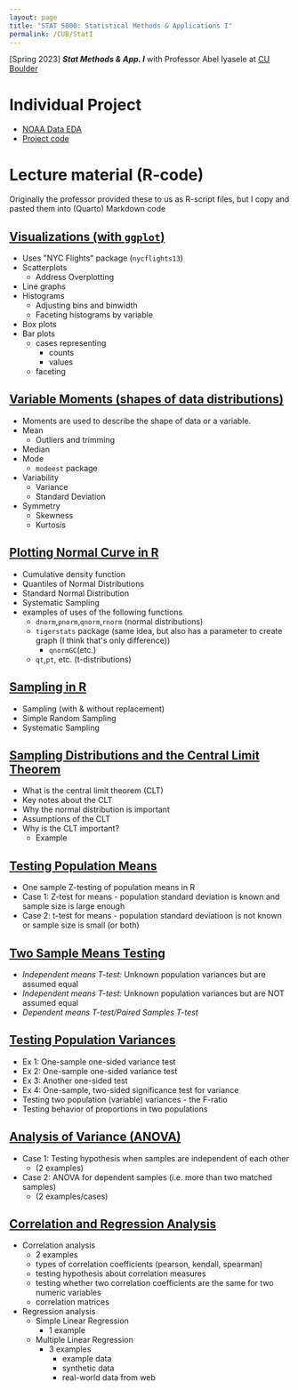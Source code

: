 ```yaml
---
layout: page
title: "STAT 5000: Statistical Methods & Applications I"
permalink: /CUB/StatI
---
```


[Spring 2023] ***Stat Methods & App. I*** with Professor Abel Iyasele at [CU Boulder](../../CUB.md)

# Individual Project

- [NOAA Data EDA](Project/NOAA-STAT-Project.html)
- [Project code](Project/STAT-Project.html)

# Lecture material (R-code)
Originally the professor provided these to us as R-script files, but I copy and pasted them into (Quarto) Markdown code

## [Visualizations (with `ggplot`)](Lecture-material/Visualization.html)
- Uses "NYC Flights" package (`nycflights13`)
- Scatterplots
    - Address Overplotting
- Line graphs
- Histograms
    - Adjusting bins and binwidth
    - Faceting histograms by variable
- Box plots
- Bar plots
    - cases representing 
        - counts
        - values
    - faceting

## [Variable Moments (shapes of data distributions)](Lecture-material/Moments.html)
- Moments are used to describe the shape of data or a variable.
- Mean
    - Outliers and trimming
- Median
- Mode
    - `modeest` package
- Variability
    - Variance
    - Standard Deviation
- Symmetry
    - Skewness
    - Kurtosis

## [Plotting Normal Curve in R](Lecture-material/NormalDist.html)
- Cumulative density function
- Quantiles of Normal Distributions
- Standard Normal Distribution
- Systematic Sampling
- examples of uses of the following functions
    - `dnorm`,`pnorm`,`qnorm`,`rnorm` (normal distributions)
    - `tigerstats` package (same idea, but also has a parameter to create graph (I think that's only difference))
        - `qnormGC`(etc.)
    - `qt`,`pt`, etc. (t-distributions)

## [Sampling in R](Lecture-material/Sampling.html)
- Sampling (with & without replacement)
- Simple Random Sampling
- Systematic Sampling

## [Sampling Distributions and the Central Limit Theorem](Lecture-material/CLT.html)
- What is the central limit theorem (CLT)
- Key notes about the CLT
- Why the normal distribution is important
- Assumptions of the CLT
- Why is the CLT important?
    - Example

## [Testing Population Means](Lecture-material/TestingPopMean.html)
- One sample Z-testing of population means in R
- Case 1: Z-test for means - population standard deviation is known and sample size is large enough
- Case 2: t-test for means - population standard deviatioon is not known or sample size is small (or both)

## [Two Sample Means Testing](Lecture-material/TwoSampleMeans.html)
- *Independent means T-test:* Unknown population variances but are assumed equal
- *Independent means T-test:* Unknown population variances but are NOT assumed equal
- *Dependent means T-test/Paired Samples T-test*

## [Testing Population Variances](Lecture-material/TestingPopVar.html)
- Ex 1: One-sample one-sided variance test
- Ex 2: One-sample one-sided variance test
- Ex 3: Another one-sided test
- Ex 4: One-sample, two-sided significance test for variance
- Testing two population (variable) variances - the F-ratio
- Testing behavior of proportions in two populations

## [Analysis of Variance (ANOVA)](Lecture-material/ANOVA.html)
- Case 1: Testing hypothesis when samples are independent of each other
    - (2 examples)
- Case 2: ANOVA for dependent samples (i.e. more than two matched samples)
    - (2 examples/cases)

## [Correlation and Regression Analysis](Lecture-material/CorrReg.html)
- Correlation analysis
    - 2 examples
    - types of correlation coefficients (pearson, kendall, spearman)
    - testing hypothesis about correlation measures
    - testing whether two correlation coefficients are the same for two numeric variables
    - correlation matrices
- Regression analysis
    - Simple Linear Regression
        - 1 example
    - Multiple Linear Regression
        - 3 examples
            - example data
            - synthetic data
            - real-world data from web